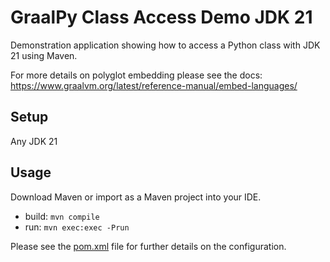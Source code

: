 # GraalPy Class Access Demo JDK 21 
Demonstration application showing how to access a Python class with JDK 21 using Maven.

For more details on polyglot embedding please see the docs:
https://www.graalvm.org/latest/reference-manual/embed-languages/

## Setup

Any JDK 21

## Usage

Download Maven or import as a Maven project into your IDE.

 * build: `mvn compile`
  * run: `mvn exec:exec -Prun`

Please see the [pom.xml](./pom.xml) file for further details on the configuration.